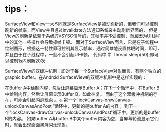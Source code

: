 # tips：

SurfaceView和View一大不同就是SurfaceView是被动刷新的，但我们可以控制刷新的帧率，而View并且通过invalidate方法通知系统来主动刷新界面的，
但是View的刷新是依赖于系统的VSYSC信号的，其帧率并不受控制，而且因为UI线程中的其他一些操作会导致掉帧卡顿。
而对于SurfaceView而言，它是在子线程中绘制图形，根据这一特性即可控制其显示帧率，通过简单地设置休眠时间，即可，并且由于在子线程中，一般不会引起UI卡顿。
代码中 中 Thread.sleep(50);即可以控制1s内刷新20次</br>

SurfaceView的双缓冲机制：即对于每一个SurfaceView对象而言，有两个独立的graphic buffer。在Android SurfaceView的双缓冲机制中是这样实现的：</br>

在Buffer A中绘制内容，然后让屏幕显示Buffer A；在下一个循环中，在Buffer B中绘制内容，然后让屏幕显示Buffer B，如此往复。
而由于这个双缓冲机制的存在，可能会引起闪屏现象，。在第一个"lockCanvas-drawCanvas-unlockCanvasAndPost "循环中，更新的是buffer A的内容；
到下一个"lockCanvas-drawCanvas-unlockCanvasAndPost"循环中，更新的是buffer B的内容。 
如果buffer A与buffer B中某个buffer内容为空，当屏幕轮流显示它们时，就会出现画面黑屏闪烁现象。
